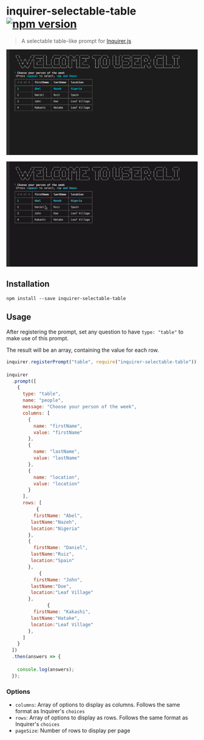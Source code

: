 # inquirer-selectable-table [![npm version](https://badge.fury.io/js/inquirer-selectable-table.svg)](https://badge.fury.io/js/inquirer-selectable-table)

> A selectable table-like prompt for [Inquirer.js](https://github.com/SBoudrias/Inquirer.js)

![Screenshot of output](assets/demo.png)

![Screen capture of the selectable table prompt](assets/example_demo.gif)

## Installation

```shell
npm install --save inquirer-selectable-table

```

## Usage

After registering the prompt, set any question to have `type: "table"` to make use of this prompt.

The result will be an array, containing the value for each row.

```js
inquirer.registerPrompt("table", require("inquirer-selectable-table"));

inquirer
  .prompt([
    {
      type: "table",
      name: "people",
      message: "Choose your person of the week",
      columns: [
        {
          name: "firstName",
          value: "firstName"
        },
        {
          name: "lastName",
          value: "lastName"
        },
        {
          name: "location",
          value: "location"
        }
      ],
      rows: [
           {
          firstName: "Abel",
         lastName:"Nazeh",
         location:"Nigeria"
        },
        {
          firstName: "Daniel",
         lastName:"Ruiz",
         location:"Spain"
        },
            {
          firstName: "John",
         lastName:"Doe",
         location:"Leaf Village"
        },
               {
          firstName: "Kakashi",
         lastName:"Hatake",
         location:"Leaf Village"
        },
      ]
    }
  ])
  .then(answers => {
  
    console.log(answers);
  });
```

### Options

- `columns`: Array of options to display as columns. Follows the same format as Inquirer's `choices`
- `rows`: Array of options to display as rows. Follows the same format as Inquirer's `choices`
- `pageSize`: Number of rows to display per page
